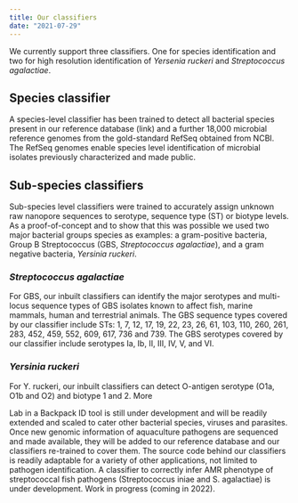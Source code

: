 ```yaml
---
title: Our classifiers
date: "2021-07-29"
---
```


We currently support three classifiers. One for species identification and two for high resolution identification of *Yersenia ruckeri* and *Streptococcus agalactiae*.

## Species classifier

A species-level classifier has been trained to detect all bacterial species present in our reference database (link) and a further 18,000 microbial reference genomes from the gold-standard RefSeq obtained from NCBI. The RefSeq genomes enable species level identification of microbial isolates previously characterized and made public. 

## Sub-species classifiers

Sub-species level classifiers were trained to accurately assign unknown raw nanopore sequences to serotype, sequence type (ST) or biotype levels. As a proof-of-concept and to show that this was possible we used two major bacterial groups species as examples: a gram-positive bacteria,  Group B Streptococcus (GBS, *Streptococcus agalactiae*), and a gram negative bacteria, *Yersinia ruckeri*.

### *Streptococcus agalactiae*

For GBS, our inbuilt classifiers can identify the major serotypes and multi-locus sequence types of GBS isolates known to affect fish, marine mammals, human and terrestrial animals. The GBS sequence types covered by our classifier include STs: 1, 7, 12, 17, 19, 22, 23, 26, 61, 103, 110, 260, 261, 283, 452, 459, 552, 609, 617, 736 and 739. The GBS serotypes covered by our classifier include serotypes Ia, Ib, II, III, IV, V, and VI. 

### *Yersinia ruckeri*

For Y. ruckeri, our inbuilt classifiers can detect O-antigen serotype (O1a, O1b and O2) and biotype 1 and 2. More 

Lab in a Backpack ID tool is still under development and will be readily extended and scaled to cater other bacterial species, viruses and parasites. Once new genomic information of aquaculture pathogens are sequenced and made available, they will be added to our reference database and our classifiers re-trained to cover them. The source code behind our classifiers is readily adaptable for a variety of other applications, not limited to pathogen identification. A classifier to correctly infer AMR phenotype of streptococcal fish pathogens (Streptococcus iniae and S. agalactiae) is under development. Work in progress (coming in 2022).
